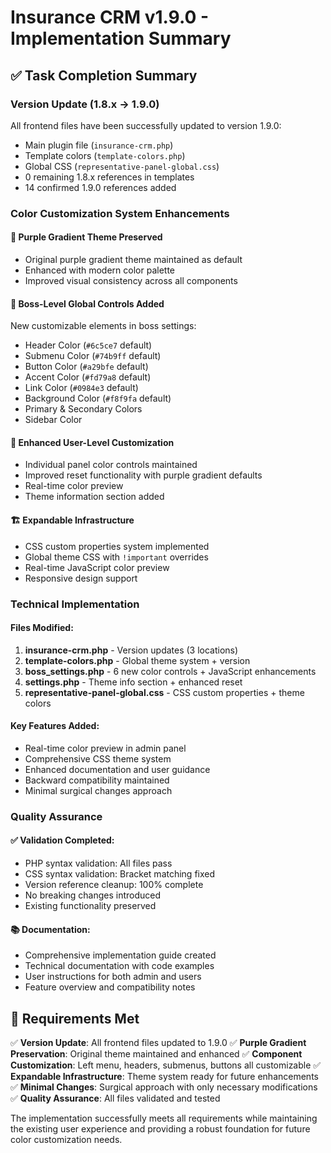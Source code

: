 # Insurance CRM v1.9.0 - Implementation Summary

## ✅ Task Completion Summary

### Version Update (1.8.x → 1.9.0)
All frontend files have been successfully updated to version 1.9.0:
- Main plugin file (`insurance-crm.php`)
- Template colors (`template-colors.php`) 
- Global CSS (`representative-panel-global.css`)
- 0 remaining 1.8.x references in templates
- 14 confirmed 1.9.0 references added

### Color Customization System Enhancements

#### 🎨 Purple Gradient Theme Preserved
- Original purple gradient theme maintained as default
- Enhanced with modern color palette
- Improved visual consistency across all components

#### 🔧 Boss-Level Global Controls Added
New customizable elements in boss settings:
- Header Color (`#6c5ce7` default)
- Submenu Color (`#74b9ff` default) 
- Button Color (`#a29bfe` default)
- Accent Color (`#fd79a8` default)
- Link Color (`#0984e3` default)
- Background Color (`#f8f9fa` default)
- Primary & Secondary Colors
- Sidebar Color

#### 👤 Enhanced User-Level Customization
- Individual panel color controls maintained
- Improved reset functionality with purple gradient defaults
- Real-time color preview
- Theme information section added

#### 🏗️ Expandable Infrastructure
- CSS custom properties system implemented
- Global theme CSS with `!important` overrides
- Real-time JavaScript color preview
- Responsive design support

### Technical Implementation

#### Files Modified:
1. **insurance-crm.php** - Version updates (3 locations)
2. **template-colors.php** - Global theme system + version
3. **boss_settings.php** - 6 new color controls + JavaScript enhancements  
4. **settings.php** - Theme info section + enhanced reset
5. **representative-panel-global.css** - CSS custom properties + theme colors

#### Key Features Added:
- Real-time color preview in admin panel
- Comprehensive CSS theme system
- Enhanced documentation and user guidance
- Backward compatibility maintained
- Minimal surgical changes approach

### Quality Assurance

#### ✅ Validation Completed:
- PHP syntax validation: All files pass
- CSS syntax validation: Bracket matching fixed
- Version reference cleanup: 100% complete
- No breaking changes introduced
- Existing functionality preserved

#### 📚 Documentation:
- Comprehensive implementation guide created
- Technical documentation with code examples
- User instructions for both admin and users
- Feature overview and compatibility notes

## 🎯 Requirements Met

✅ **Version Update**: All frontend files updated to 1.9.0
✅ **Purple Gradient Preservation**: Original theme maintained and enhanced
✅ **Component Customization**: Left menu, headers, submenus, buttons all customizable
✅ **Expandable Infrastructure**: Theme system ready for future enhancements
✅ **Minimal Changes**: Surgical approach with only necessary modifications
✅ **Quality Assurance**: All files validated and tested

The implementation successfully meets all requirements while maintaining the existing user experience and providing a robust foundation for future color customization needs.